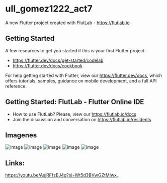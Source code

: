 # uII_gomez1222_act7

A new Flutter project created with FlutLab - https://flutlab.io

## Getting Started

A few resources to get you started if this is your first Flutter project:

- https://flutter.dev/docs/get-started/codelab
- https://flutter.dev/docs/cookbook

For help getting started with Flutter, view our
https://flutter.dev/docs, which offers tutorials,
samples, guidance on mobile development, and a full API reference.

## Getting Started: FlutLab - Flutter Online IDE

- How to use FlutLab? Please, view our https://flutlab.io/docs
- Join the discussion and conversation on https://flutlab.io/residents

## Imagenes
![image](https://github.com/AngelManuelGomezHernandez/gomez1222_act7/assets/143548268/4aa42eb5-9389-456b-bd80-df89681915bb)
![image](https://github.com/AngelManuelGomezHernandez/gomez1222_act7/assets/143548268/f1972870-81aa-40ad-a4bb-8377b2c79d74)
![image](https://github.com/AngelManuelGomezHernandez/gomez1222_act7/assets/143548268/45a8d4ca-fdc2-4616-8742-1e0de6bb36c5)
![image](https://github.com/AngelManuelGomezHernandez/gomez1222_act7/assets/143548268/61a252e2-fc6b-4002-a9eb-03c1183bb959)
![image](https://github.com/AngelManuelGomezHernandez/gomez1222_act7/assets/143548268/7e131c3f-055a-4186-8530-ff6b1952406a)

## Links:
https://youtu.be/AsjRFfzEJ4g?si=Wt5d3BVwGZtMlwx_
